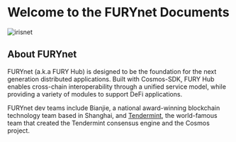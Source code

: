 # Welcome to the FURYnet Documents

![irisnet](./pics/fury.jpg)

## About FURYnet

FURYnet (a.k.a FURY Hub) is designed to be the foundation for the next generation distributed applications. Built with Cosmos-SDK, FURY Hub enables cross-chain interoperability through a unified service model, while providing a variety of modules to support DeFi applications.

FURYnet dev teams include Bianjie, a national award-winning blockchain technology team based in Shanghai, and [Tendermint](https://tendermint.com), the world-famous team that created the Tendermint consensus engine and the Cosmos project.
